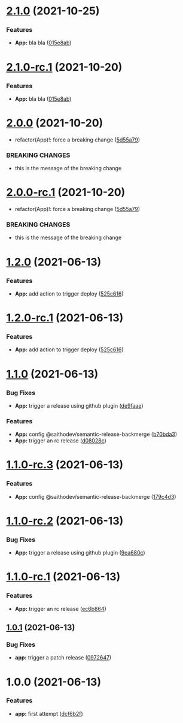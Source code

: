 # [2.1.0](https://github.com/eseceve/semantic-release-test/compare/v2.0.0...v2.1.0) (2021-10-25)


### Features

* **App:** bla bla ([015e8ab](https://github.com/eseceve/semantic-release-test/commit/015e8ab7b670f6264aec19c8d77c7ee4a3a8602e))

# [2.1.0-rc.1](https://github.com/eseceve/semantic-release-test/compare/v2.0.0...v2.1.0-rc.1) (2021-10-20)


### Features

* **App:** bla bla ([015e8ab](https://github.com/eseceve/semantic-release-test/commit/015e8ab7b670f6264aec19c8d77c7ee4a3a8602e))

# [2.0.0](https://github.com/eseceve/semantic-release-test/compare/v1.2.0...v2.0.0) (2021-10-20)


* refactor(App)!: force a breaking change ([5d55a79](https://github.com/eseceve/semantic-release-test/commit/5d55a79bd5c3d41bcef9ad2982c345ccc07bc697))


### BREAKING CHANGES

* this is the message of the breaking change

# [2.0.0-rc.1](https://github.com/eseceve/semantic-release-test/compare/v1.2.0...v2.0.0-rc.1) (2021-10-20)


* refactor(App)!: force a breaking change ([5d55a79](https://github.com/eseceve/semantic-release-test/commit/5d55a79bd5c3d41bcef9ad2982c345ccc07bc697))


### BREAKING CHANGES

* this is the message of the breaking change

# [1.2.0](https://github.com/eseceve/semantic-release-test/compare/v1.1.0...v1.2.0) (2021-06-13)


### Features

* **App:** add action to trigger deploy ([525c616](https://github.com/eseceve/semantic-release-test/commit/525c616cd8d90f465846fc8fce0b612c149efeaa))

# [1.2.0-rc.1](https://github.com/eseceve/semantic-release-test/compare/v1.1.0...v1.2.0-rc.1) (2021-06-13)


### Features

* **App:** add action to trigger deploy ([525c616](https://github.com/eseceve/semantic-release-test/commit/525c616cd8d90f465846fc8fce0b612c149efeaa))

# [1.1.0](https://github.com/eseceve/semantic-release-test/compare/v1.0.1...v1.1.0) (2021-06-13)


### Bug Fixes

* **App:** trigger a release using github plugin ([de9faae](https://github.com/eseceve/semantic-release-test/commit/de9faaec895fe25391ea5640cbdb2ce63e1cd0a5))


### Features

* **App:** config @saithodev/semantic-release-backmerge ([b70bda3](https://github.com/eseceve/semantic-release-test/commit/b70bda340a0c001c6c6513472e1da5a372bebdeb))
* **App:** trigger an rc release ([d08028c](https://github.com/eseceve/semantic-release-test/commit/d08028c401c8f3a25da56cdef30dcfc64a067c81))

# [1.1.0-rc.3](https://github.com/eseceve/semantic-release-test/compare/v1.1.0-rc.2...v1.1.0-rc.3) (2021-06-13)


### Features

* **App:** config @saithodev/semantic-release-backmerge ([179c4d3](https://github.com/eseceve/semantic-release-test/commit/179c4d39510c82369194ad88c7192373a7566a90))

# [1.1.0-rc.2](https://github.com/eseceve/semantic-release-test/compare/v1.1.0-rc.1...v1.1.0-rc.2) (2021-06-13)


### Bug Fixes

* **App:** trigger a release using github plugin ([9ea680c](https://github.com/eseceve/semantic-release-test/commit/9ea680ce5e324a9a9a377ac73ce2395dfe6ec09b))

# [1.1.0-rc.1](https://github.com/eseceve/semantic-release-test/compare/v1.0.1...v1.1.0-rc.1) (2021-06-13)


### Features

* **App:** trigger an rc release ([ec6b864](https://github.com/eseceve/semantic-release-test/commit/ec6b8649a930c83d574b5ee57aaf8c5d59eea445))

## [1.0.1](https://github.com/eseceve/semantic-release-test/compare/v1.0.0...v1.0.1) (2021-06-13)


### Bug Fixes

* **app:** trigger a patch release ([0972647](https://github.com/eseceve/semantic-release-test/commit/09726479e87df10664dc671880fdf9d7be5876d4))

# 1.0.0 (2021-06-13)


### Features

* **app:** first attempt ([dcf6b2f](https://github.com/eseceve/semantic-release-test/commit/dcf6b2f768a760e834ec97a564e767f4639864b1))
